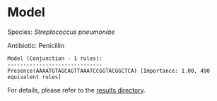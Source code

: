 
# Model

Species: *Streptococcus pneumoniae*

Antibiotic: Penicillin

```
Model (Conjunction - 1 rules):
------------------------------
Presence(AAAATGTAGCAGTTAAATCCGGTACGGCTCA) [Importance: 1.00, 490 equivalent rules]

```

For details, please refer to the [results directory](../../../../../results/scm_b/streptococcus%20pneumoniae/penicillin/repeat_7/).

